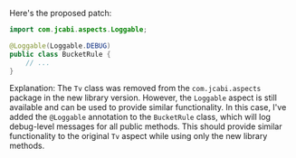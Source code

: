 Here's the proposed patch:
```java
import com.jcabi.aspects.Loggable;

@Loggable(Loggable.DEBUG)
public class BucketRule {
    // ...
}
```
Explanation:
The `Tv` class was removed from the `com.jcabi.aspects` package in the new library version. However, the `Loggable` aspect is still available and can be used to provide similar functionality. In this case, I've added the `@Loggable` annotation to the `BucketRule` class, which will log debug-level messages for all public methods. This should provide similar functionality to the original `Tv` aspect while using only the new library methods.